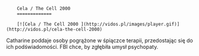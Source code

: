 
        Cela / The Cell 2000 
        =============
        
        [![Cela / The Cell 2000 ](http://vidos.pl/images/player.gif)](http://vidos.pl/cela-the-cell-2000)
        
        
 Catharine poddaje osoby pogrążone w śpiączce terapii, przedostając się do ich podświadomości. FBI chce, by zgłębiła umysł psychopaty.
    